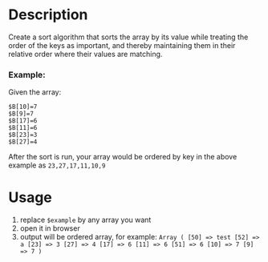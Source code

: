 # Description
Create a sort algorithm that sorts the array by its value while treating the order of the keys as important, and thereby maintaining them in their relative order where their values are matching.

### Example:
Given the array:
 
```
$B[10]=7
$B[9]=7
$B[17]=6
$B[11]=6
$B[23]=3
$B[27]=4
```
After the sort is run, your array would be ordered by key in the above example as `23,27,17,11,10,9`


# Usage
1) replace `$example` by any array you want
2) open it in browser
3) output will be ordered array, for example: `Array ( [50] => test [52] => a [23] => 3 [27] => 4 [17] => 6 [11] => 6 [51] => 6 [10] => 7 [9] => 7 )`
